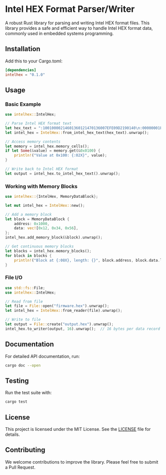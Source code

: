 # Intel HEX Format Parser/Writer

A robust Rust library for parsing and writing Intel HEX format files. This library provides a safe and efficient way to handle Intel HEX format data, commonly used in embedded systems programming.

## Installation

Add this to your Cargo.toml:

```toml
[dependencies]
intelhex = "0.1.0"
```

## Usage

### Basic Example

```rust
use intelhex::IntelHex;

// Parse Intel HEX format text
let hex_text = ":10010000214601360121470136007EFE09D2190140\n:00000001FF";
let intel_hex = IntelHex::from_intel_hex_text(hex_text).unwrap();

// Access memory contents
let memory = intel_hex.memory_cells();
if let Some(&value) = memory.get(&0x0100) {
    println!("Value at 0x100: {:02X}", value);
}

// Write back to Intel HEX format
let output = intel_hex.to_intel_hex_text().unwrap();
```

### Working with Memory Blocks

```rust
use intelhex::{IntelHex, MemoryDataBlock};

let mut intel_hex = IntelHex::new();

// Add a memory block
let block = MemoryDataBlock {
    address: 0x1000,
    data: vec![0x12, 0x34, 0x56],
};
intel_hex.add_memory_block(&block).unwrap();

// Get continuous memory blocks
let blocks = intel_hex.memory_blocks();
for block in blocks {
    println!("Block at {:08X}, length: {}", block.address, block.data.len());
}
```

### File I/O

```rust
use std::fs::File;
use intelhex::IntelHex;

// Read from file
let file = File::open("firmware.hex").unwrap();
let intel_hex = IntelHex::from_reader(file).unwrap();

// Write to file
let output = File::create("output.hex").unwrap();
intel_hex.to_writer(output, 16).unwrap();  // 16 bytes per data record
```


## Documentation

For detailed API documentation, run:

```bash
cargo doc --open
```


## Testing

Run the test suite with:

```bash
cargo test
```

## License

This project is licensed under the MIT License. See the [LICENSE](LICENSE) file for details.

## Contributing

We welcome contributions to improve the library. Please feel free to submit a Pull Request.
